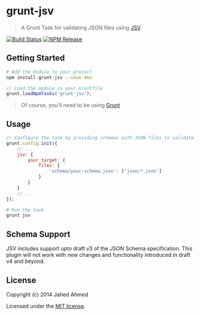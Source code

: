# grunt-jsv

> A Grunt Task for validating JSON files using [JSV](https://github.com/garycourt/JSV/).

[![Build Status](https://img.shields.io/travis/jahed/grunt-jsv.svg)](https://travis-ci.org/jahed/grunt-jsv)
[![NPM Release](https://img.shields.io/npm/dt/grunt-jsv.svg)](https://www.npmjs.com/package/grunt-jsv)

## Getting Started

```sh
# Add the module to your project
npm install grunt-jsv --save-dev
```

```js
// Load the module in your Gruntfile
grunt.loadNpmTasks('grunt-jsv');
```

> Of course, you'll need to be using [Grunt](http://gruntjs.com/)

## Usage

```js
// Configure the task by providing schemas with JSON files to validate
grunt.config.init({
    // ...
    jsv: {
        your_target: {
            files: {
                'schema/your-schema.json': ['json/*.json']
            }
        }
    }
    // ...
});
```

```sh
# Run the task
grunt jsv
```

## Schema Support

JSV includes support upto draft v3 of the JSON Schema specification.
This plugin will not work with new changes and functionality introduced in draft v4 and beyond.


## License

Copyright (c) 2014 Jahed Ahmed

Licensed under the [MIT license](LICENSE-MIT).
